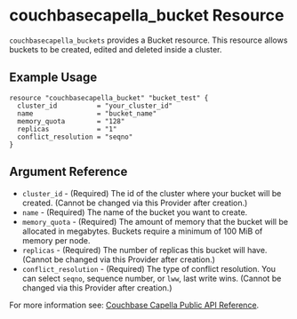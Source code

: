 # couchbasecapella_bucket Resource

`couchbasecapella_buckets` provides a Bucket resource. This resource allows buckets to be created, edited and deleted inside a cluster.

## Example Usage

```hcl
resource "couchbasecapella_bucket" "bucket_test" {
  cluster_id          = "your_cluster_id"
  name                = "bucket_name"
  memory_quota        = "128"
  replicas            = "1"
  conflict_resolution = "seqno"
}
```

## Argument Reference

- `cluster_id` - (Required) The id of the cluster where your bucket will be created. (Cannot be changed via this Provider after creation.)
- `name` - (Required) The name of the bucket you want to create.
- `memory_quota` - (Required) The amount of memory that the bucket will be allocated in megabytes. Buckets require a minimum of 100 MiB of memory per node.
- `replicas` - (Required) The number of replicas this bucket will have. (Cannot be changed via this Provider after creation.)
- `conflict_resolution` - (Required) The type of conflict resolution. You can select `seqno`, sequence number, or `lww`, last write wins. (Cannot be changed via this Provider after creation.)

For more information see: [Couchbase Capella Public API Reference](https://docs.couchbase.com/cloud/reference/rest-endpoints-all.html#clusters).
